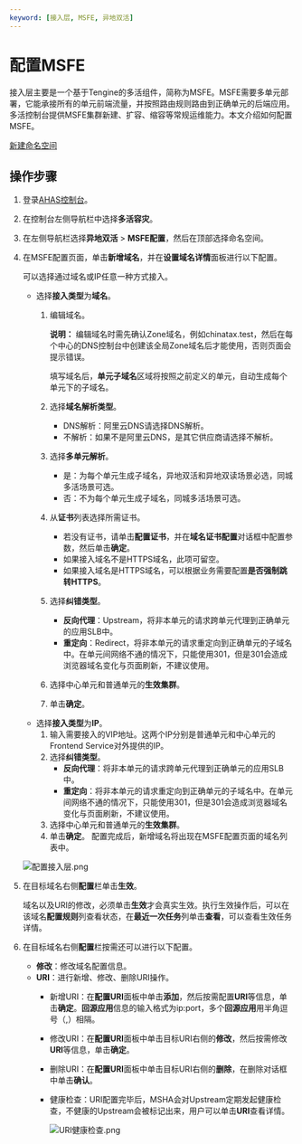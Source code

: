 ```yaml
---
keyword: [接入层, MSFE, 异地双活]
---
```


# 配置MSFE

接入层主要是一个基于Tengine的多活组件，简称为MSFE。MSFE需要多单元部署，它能承接所有的单元前端流量，并按照路由规则路由到正确单元的后端应用。多活控制台提供MSFE集群新建、扩容、缩容等常规运维能力。本文介绍如何配置MSFE。

[新建命名空间](/cn.zh-CN/多活容灾/用户指南/异地双读配置/新建命名空间.md)

## 操作步骤

1.  登录[AHAS控制台](https://ahas.console.aliyun.com)。

2.  在控制台左侧导航栏中选择**多活容灾**。

3.  在左侧导航栏选择**异地双活** \> **MSFE配置**，然后在顶部选择命名空间。

4.  在MSFE配置页面，单击**新增域名**，并在**设置域名详情**面板进行以下配置。

    可以选择通过域名或IP任意一种方式接入。

    -   选择**接入类型**为**域名**。
        1.  编辑域名。

            **说明：** 编辑域名时需先确认Zone域名，例如chinatax.test，然后在每个中心的DNS控制台中创建该全局Zone域名后才能使用，否则页面会提示错误。

            填写域名后，**单元子域名**区域将按照之前定义的单元，自动生成每个单元下的子域名。

        2.  选择**域名解析类型**。
            -   DNS解析：阿里云DNS请选择DNS解析。
            -   不解析：如果不是阿里云DNS，是其它供应商请选择不解析。
        3.  选择**多单元解析**。
            -   是：为每个单元生成子域名，异地双活和异地双读场景必选，同城多活场景可选。
            -   否：不为每个单元生成子域名，同城多活场景可选。
        4.  从**证书**列表选择所需证书。
            -   若没有证书，请单击**配置证书**，并在**域名证书配置**对话框中配置参数，然后单击**确定**。
            -   如果接入域名不是HTTPS域名，此项可留空。
            -   如果接入域名是HTTPS域名，可以根据业务需要配置**是否强制跳转HTTPS**。
        5.  选择**纠错类型**。
            -   **反向代理**：Upstream，将非本单元的请求跨单元代理到正确单元的应用SLB中。
            -   **重定向**：Redirect，将非本单元的请求重定向到正确单元的子域名中。在单元间网络不通的情况下，只能使用301，但是301会造成浏览器域名变化与页面刷新，不建议使用。
        6.  选择中心单元和普通单元的**生效集群**。
        7.  单击**确定**。
    -   选择**接入类型**为**IP**。
        1.  输入需要接入的VIP地址。这两个IP分别是普通单元和中心单元的Frontend Service对外提供的IP。
        2.  选择**纠错类型**。
            -   **反向代理**：将非本单元的请求跨单元代理到正确单元的应用SLB中。
            -   **重定向**：将非本单元的请求重定向到正确单元的子域名中。在单元间网络不通的情况下，只能使用301，但是301会造成浏览器域名变化与页面刷新，不建议使用。
        3.  选择中心单元和普通单元的**生效集群**。
        4.  单击**确定**。
    配置完成后，新增域名将出现在MSFE配置页面的域名列表中。

    ![配置接入层.png](https://static-aliyun-doc.oss-accelerate.aliyuncs.com/assets/img/zh-CN/2637911061/p169271.png)

5.  在目标域名右侧**配置**栏单击**生效**。

    域名以及URI的修改，必须单击**生效**才会真实生效。执行生效操作后，可以在该域名**配置规则**列查看状态，在**最近一次任务**列单击**查看**，可以查看生效任务详情。

6.  在目标域名右侧**配置**栏按需还可以进行以下配置。

    -   **修改**：修改域名配置信息。
    -   **URI**：进行新增、修改、删除URI操作。
        -   新增URI：在**配置URI**面板中单击**添加**，然后按需配置**URI**等信息，单击**确定**。**回源应用**信息的输入格式为ip:port，多个**回源应用**用半角逗号（,）相隔。
        -   修改URI：在**配置URI**面板中单击目标URI右侧的**修改**，然后按需修改**URI**等信息，单击**确定**。
        -   删除URI：在**配置URI**面板中单击目标URI右侧的**删除**，在删除对话框中单击**确认**。
        -   健康检查：URI配置完毕后，MSHA会对Upstream定期发起健康检查，不健康的Upstream会被标记出来，用户可以单击**URI**查看详情。

            ![URI健康检查.png](https://static-aliyun-doc.oss-accelerate.aliyuncs.com/assets/img/zh-CN/2503579161/p270125.png)


